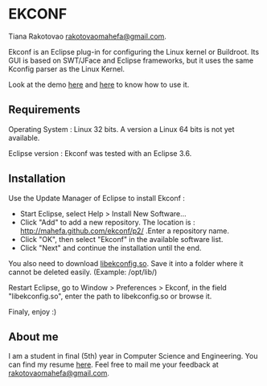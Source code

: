 EKCONF
======
Tiana Rakotovao <rakotovaomahefa@gmail.com>.


Ekconf is an Eclipse plug-in for configuring the Linux kernel or Buildroot. Its
GUI is based on SWT/JFace and Eclipse frameworks, but it uses the same
Kconfig parser as the Linux Kernel.

Look at the demo [here][2] and [here][3] to know how to use it.


Requirements
------------

Operating System : Linux 32 bits.
A version a Linux 64 bits is not yet available.

Eclipse version : Ekconf was tested with an Eclipse 3.6.


Installation
------------

Use the Update Manager of Eclipse to install Ekconf :
- Start Eclipse, select Help > Install New Software...
- Click "Add" to add a new repository. The location is :
      http://mahefa.github.com/ekconf/p2/
  .Enter a repository name.
- Click "OK", then select "Ekconf" in the available software list.
- Click "Next" and continue the installation until the end.

You also need to download [libekconfig.so][1]. Save it into a folder
where it cannot be deleted easily. (Example: /opt/lib/)

Restart Eclipse, go to Window > Preferences > Ekconf, in the field
"libekconfig.so", enter the path to libekconfig.so or browse it.

Finaly, enjoy :)


About me
--------

I am a student in final (5th) year in Computer Science and Engineering. You can
find my resume [here][4]. Feel free to mail me your feedback at 
<rakotovaomahefa@gmail.com>.


[1]: https://github.com/downloads/mahefa/ekconf/libekconfig.so.1.0.0
[2]: http://cloud.github.com/downloads/mahefa/ekconf/ekconf_snapshot_1.jpg
[3]: http://cloud.github.com/downloads/mahefa/ekconf/ekconf_snapshot_2.jpg
[4]: http://mahefa.github.com/ekconf/resume/Tiana_RAKOTOVAO_Resume.pdf


